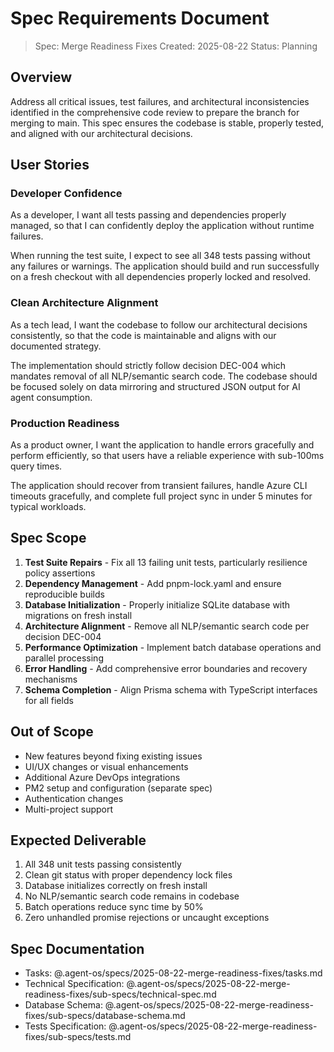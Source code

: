 # Spec Requirements Document

> Spec: Merge Readiness Fixes
> Created: 2025-08-22
> Status: Planning

## Overview

Address all critical issues, test failures, and architectural inconsistencies identified in the comprehensive code review to prepare the branch for merging to main. This spec ensures the codebase is stable, properly tested, and aligned with our architectural decisions.

## User Stories

### Developer Confidence

As a developer, I want all tests passing and dependencies properly managed, so that I can confidently deploy the application without runtime failures.

When running the test suite, I expect to see all 348 tests passing without any failures or warnings. The application should build and run successfully on a fresh checkout with all dependencies properly locked and resolved.

### Clean Architecture Alignment

As a tech lead, I want the codebase to follow our architectural decisions consistently, so that the code is maintainable and aligns with our documented strategy.

The implementation should strictly follow decision DEC-004 which mandates removal of all NLP/semantic search code. The codebase should be focused solely on data mirroring and structured JSON output for AI agent consumption.

### Production Readiness

As a product owner, I want the application to handle errors gracefully and perform efficiently, so that users have a reliable experience with sub-100ms query times.

The application should recover from transient failures, handle Azure CLI timeouts gracefully, and complete full project sync in under 5 minutes for typical workloads.

## Spec Scope

1. **Test Suite Repairs** - Fix all 13 failing unit tests, particularly resilience policy assertions
2. **Dependency Management** - Add pnpm-lock.yaml and ensure reproducible builds
3. **Database Initialization** - Properly initialize SQLite database with migrations on fresh install
4. **Architecture Alignment** - Remove all NLP/semantic search code per decision DEC-004
5. **Performance Optimization** - Implement batch database operations and parallel processing
6. **Error Handling** - Add comprehensive error boundaries and recovery mechanisms
7. **Schema Completion** - Align Prisma schema with TypeScript interfaces for all fields

## Out of Scope

- New features beyond fixing existing issues
- UI/UX changes or visual enhancements
- Additional Azure DevOps integrations
- PM2 setup and configuration (separate spec)
- Authentication changes
- Multi-project support

## Expected Deliverable

1. All 348 unit tests passing consistently
2. Clean git status with proper dependency lock files
3. Database initializes correctly on fresh install
4. No NLP/semantic search code remains in codebase
5. Batch operations reduce sync time by 50%
6. Zero unhandled promise rejections or uncaught exceptions

## Spec Documentation

- Tasks: @.agent-os/specs/2025-08-22-merge-readiness-fixes/tasks.md
- Technical Specification: @.agent-os/specs/2025-08-22-merge-readiness-fixes/sub-specs/technical-spec.md
- Database Schema: @.agent-os/specs/2025-08-22-merge-readiness-fixes/sub-specs/database-schema.md
- Tests Specification: @.agent-os/specs/2025-08-22-merge-readiness-fixes/sub-specs/tests.md
